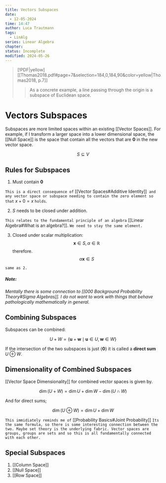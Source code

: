 ```yaml
---
title: Vectors Subspaces
date:
  - 12-05-2024
time: 14:47
author: Luca Trautmann
tags:
  - LinAlg
series: Linear Algebra
chapter: 
status: Incomplete
modified: 2024-05-26
---
```


> [!PDF|yellow] [[Thomas2018.pdf#page=7&selection=184,0,184,90&color=yellow|Thomas2018, p.7]]
> > As a concrete example, a line passing through the origin is a subspace of Euclidean space.


# Vectors Subspaces

Subspaces are more limited spaces within an existing [[Vector Spaces]]. For example, if I transform a larger space into a lower dimensional space, the [[Null Space]] is the space that contain all the vectors that are $\mathbf{0}$ in the new vector space. 

$$
S \subseteq V
$$

## Rules for Subspaces

1. Must contain $\mathbf{0}$ 

`This is a direct consequence of` [[Vector Spaces#Additive Identity]]` and any vector space or subspace needing to contain the zero element so that` $x+0=x$ `holds`.

2. $S$ needs to be closed under addition. 

`This relates to the fundamental principle of an algebra` [[Linear Algebra#What is an algebra?]]. `We need to stay the same element.` 

3. Closed under scalar multiplication: 
$$\mathbf{x} \in S, \alpha \in \mathbb{R}$$ therefore. $$\alpha \mathbf{x} \in S$$

`same as 2.`  

##### Note:
*Mentally there is some connection to [[000 Background Probability Theory#Sigma Algebras]]. I do not want to work with things that behave pathologically mathematically in general.*





## Combining Subspaces
Subspaces can be combined:

$$
U+W=\{\mathbf{u}+\mathbf{w} \mid \mathbf{u} \in U, \mathbf{w} \in W\}
$$


If the intersection of the two subspaces is just $\left\{ \mathbf{0}\right \}$ it is called a **direct sum** $U \oplus W$. 

## Dimensionality of Combined Subspaces
[[Vector Space Dimensionality]] for combined vector spaces is given by. 

$$
\operatorname{dim}(U+W)=\operatorname{dim} U+\operatorname{dim} W-\operatorname{dim}(U \cap W)
$$

And for direct sums;

$$
\operatorname{dim}(U \oplus W)=\operatorname{dim} U+\operatorname{dim} W
$$

`This immidiately reminds me of` [[Probability Basics#Joint Probability]] `Its the same formula, so there is some interesting connection between the two. Maybe set theory is the underlying fabric. Vector spaces are groups, groups are sets and so this is all fundamentally connected with each other.` 

## Special Subspaces

1) [[Column Space]]
2) [[Null Space]]
3) [[Row Space]] 


